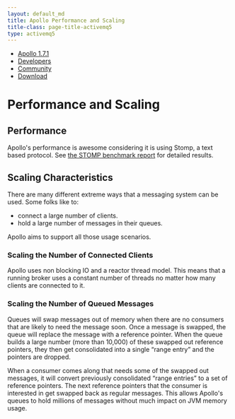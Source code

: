 ```yaml
---
layout: default_md
title: Apollo Performance and Scaling
title-class: page-title-activemq5
type: activemq5
---
```


       

*   [Apollo 1.7.1](index.html)
*   [Developers](communitydevelopers)
*   [Community](community/index.html)
*   [Download](..OverviewOverview/Overview/download)

Performance and Scaling
=======================

Performance
-----------

Apollo's performance is awesome considering it is using Stomp, a text based protocol. See [the STOMP benchmark report](http://hiramchirino.com/stomp-benchmark/ec2-c1.xlarge/index.html) for detailed results.

Scaling Characteristics
-----------------------

There are many different extreme ways that a messaging system can be used. Some folks like to:

*   connect a large number of clients.
*   hold a large number of messages in their queues.

Apollo aims to support all those usage scenarios.

### Scaling the Number of Connected Clients

Apollo uses non blocking IO and a reactor thread model. This means that a running broker uses a constant number of threads no matter how many clients are connected to it.

### Scaling the Number of Queued Messages

Queues will swap messages out of memory when there are no consumers that are likely to need the message soon. Once a message is swapped, the queue will replace the message with a reference pointer. When the queue builds a large number (more than 10,000) of these swapped out reference pointers, they then get consolidated into a single “range entry” and the pointers are dropped.

When a consumer comes along that needs some of the swapped out messages, it will convert previously consolidated “range entries” to a set of reference pointers. The next reference pointers that the consumer is interested in get swapped back as regular messages. This allows Apollo's queues to hold millions of messages without much impact on JVM memory usage.